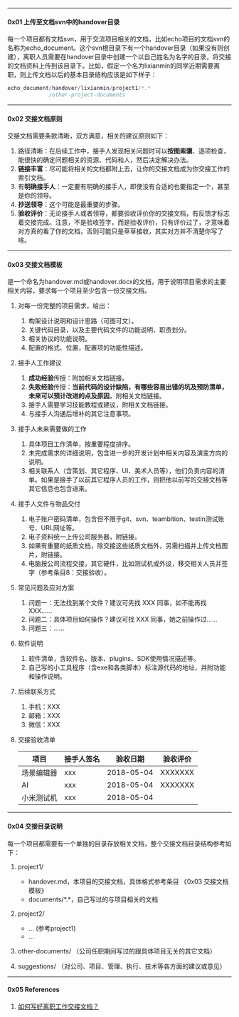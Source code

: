 ----

#### 0x01 上传至文档svn中的handover目录

每一个项目都有文档svn，用于交流项目相关的文档，比如echo项目的文档svn的名称为echo\_document。这个svn根目录下有一个handover目录（如果没有则创建），离职人员需要在handover目录中创建一个以自己姓名为名字的目录，将交接的文档资料上传到该目录下。比如，假定一个名为lixianmin的同学近期需要离职，则上传文档以后的基本目录结构应该是如下样子：

``` java
echo_document/handover/lixianmin/project1/*.*
             /other-project-documents
```

----

#### 0x02 交接文档原则

交接文档需要条款清晰，双方满意，相关的建议原则如下：

1. 路径清晰：在后续工作中，接手人发现相关问题时可以**按图索骥**、逐项检查，能很快的确定问题相关的资源、代码和人，然后决定解决办法。
2. **链接丰富**：尽可能将相关的文档都附上去，让你的交接文档成为你交接工作的索引文档。
3. 有**明确接手人**：一定要有明确的接手人，即使没有合适的也要指定一个，甚至是你的领导。
4. **抄送领导**：这个可能是最重要的步骤。
5. **验收评价**：无论接手人或者领导，都要验收评价你的交接文档，有反馈才标志着交接完成。注意，不是验收签字，而是验收评价，只有评价过了，才意味着对方真的看了你的文档，否则可能只是草草接收，其实对方并不清楚你写了啥。

----

#### 0x03 交接文档模板

是一个命名为handover.md或handover.docx的文档，用于说明项目需求的主要相关内容，要求每一个项目至少包含一份交接文档。

1. 对每一份完整的项目需求，给出：  
   1. 构架设计说明和设计思路（可图可文）。  
   2. 关键代码目录，以及主要代码文件的功能说明、职责划分。  
   3. 相关协议的功能说明。  
   4. 配置的格式、位置，配置项的功能性描述。

2. 接手人工作建议  
   1. **成功经验**传授：附加相关文档链接。  
   2. **失败经验**传授：**当前代码的设计缺陷，有哪些容易出错的坑及预防清单，未来可以预计改进的点及原因**，附相关文档链接。  
   3. 接手人需要学习技能教程或建议，附相关文档链接。  
   4. 与接手人沟通后增补的其它注意事项。

3. 接手人未来需要做的工作  
   1. 具体项目工作清单，按重要程度排序。  
   2. 未完成需求的详细说明，包含进一步的开发计划中相关内容及演变方向的说明。  
   3. 相关联系人（含策划、其它程序、UI、美术人员等），他们负责内容的清单。如果是接手了以前其它程序人员的工作，则把他以前写的交接文档等其它信息也包含进来。

4. 接手人文件与物品交付  
   1. 电子账户密码清单，包含但不限于git、svn、teambition、testin测试账号、URL网址等。  
   2. 电子资料统一上传公司服务器，附链接。  
   3. 如果有重要的纸质文档，除交接这些纸质文档外，另需扫描并上传文档图片，附链接。  
   4. 电脑按公司流程交接，其它硬件，比如测试机或外设，移交相关人员并签字（参考条目8：交接验收）。

5. 常见问题及应对方案  
   1. 问题一：无法找到某个文件？建议可先找 XXX 同事，如不能再找 XXX……  
   2. 问题二：具体项目如何操作？建议可找 XXX 同事，她之前操作过……  
   3. 问题三：……

6. 软件说明  
   1. 软件清单，含软件名、版本、plugins、SDK使用情况描述等。  
   3. 自己写的小工具程序（含exe和各类脚本）标注源代码的地址，并附功能和操作说明。

7. 后续联系方式  
   1. 手机：XXX  
   2. 邮箱：XXX  
   3. 微信：XXX

8. 交接验收清单

   | 项目 | 接手人签名 | 验收日期 | 验收评价 |
   | --- | --- | --- | --- |
   | 场景编辑器 | xxx | 2018-05-04 | XXXXXXX |
   | AI | xxx | 2018-05-04 | XXXXXXX |
   | 小米测试机 | xxx | 2018-05-04 |  |

---

#### 0x04 交接目录说明

每一个项目都需要有一个单独的目录存放相关文档，整个交接文档目录结构参考如下：

1. project1/
   * handover.md，本项目的交接文档，具体格式参考条目 《0x03 交接文档模板》
   * documents/\*.\*，自己写过的与项目相关的文档
2. project2/
   * ... \(参考project1\)
   * ...
3. other-documents/ （公司任职期间写过的跟具体项目无关的其它文档）

4. suggestions/  （对公司、项目、管理、执行、技术等各方面的建议或意见）

---

#### 0x05 References

1. [如何写好离职工作交接文档？](https://zhuanlan.zhihu.com/p/27434051)



